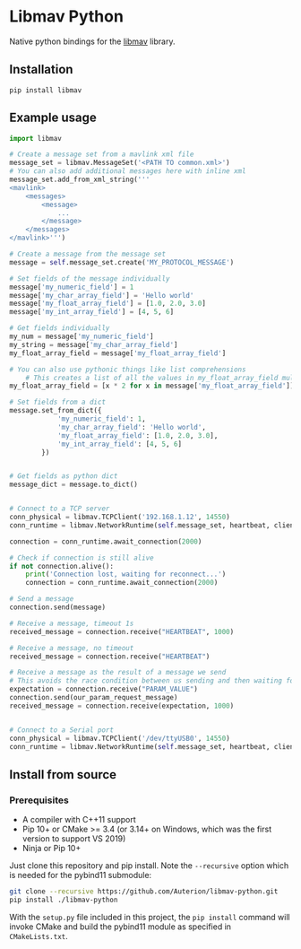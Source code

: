 # Libmav Python

Native python bindings for the [libmav](https://github.com/ThomasDebrunner/libmav) library.

## Installation

```
pip install libmav
```

## Example usage

```python
import libmav

# Create a message set from a mavlink xml file
message_set = libmav.MessageSet('<PATH TO common.xml>')
# You can also add additional messages here with inline xml
message_set.add_from_xml_string('''
<mavlink>
    <messages>
        <message>
            ...
        </message>
    </messages>
</mavlink>''')

# Create a message from the message set
message = self.message_set.create('MY_PROTOCOL_MESSAGE')

# Set fields of the message individually
message['my_numeric_field'] = 1
message['my_char_array_field'] = 'Hello world'
message['my_float_array_field'] = [1.0, 2.0, 3.0]
message['my_int_array_field'] = [4, 5, 6]

# Get fields individually
my_num = message['my_numeric_field']
my_string = message['my_char_array_field']
my_float_array_field = message['my_float_array_field']

# You can also use pythonic things like list comprehensions
    # This creates a list of all the values in my_float_array_field multiplied by 2
my_float_array_field = [x * 2 for x in message['my_float_array_field']]

# Set fields from a dict
message.set_from_dict({
            'my_numeric_field': 1,
            'my_char_array_field': 'Hello world',
            'my_float_array_field': [1.0, 2.0, 3.0],
            'my_int_array_field': [4, 5, 6]
        })


# Get fields as python dict
message_dict = message.to_dict()


# Connect to a TCP server
conn_physical = libmav.TCPClient('192.168.1.12', 14550)
conn_runtime = libmav.NetworkRuntime(self.message_set, heartbeat, client_physical)

connection = conn_runtime.await_connection(2000)

# Check if connection is still alive
if not connection.alive():
    print('Connection lost, waiting for reconnect...')
    connection = conn_runtime.await_connection(2000)

# Send a message
connection.send(message)

# Receive a message, timeout 1s
received_message = connection.receive("HEARTBEAT", 1000)

# Receive a message, no timeout
received_message = connection.receive("HEARTBEAT")

# Receive a message as the result of a message we send
# This avoids the race condition between us sending and then waiting for reception
expectation = connection.receive("PARAM_VALUE")
connection.send(our_param_request_message)
received_message = connection.receive(expectation, 1000)


# Connect to a Serial port
conn_physical = libmav.TCPClient('/dev/ttyUSB0', 14550)
conn_runtime = libmav.NetworkRuntime(self.message_set, heartbeat, client_physical)

```

## Install from source

### Prerequisites

* A compiler with C++11 support
* Pip 10+ or CMake >= 3.4 (or 3.14+ on Windows, which was the first version to support VS 2019)
* Ninja or Pip 10+

Just clone this repository and pip install. Note the `--recursive` option which is
needed for the pybind11 submodule:

```bash
git clone --recursive https://github.com/Auterion/libmav-python.git
pip install ./libmav-python
```

With the `setup.py` file included in this project, the `pip install` command will
invoke CMake and build the pybind11 module as specified in `CMakeLists.txt`.